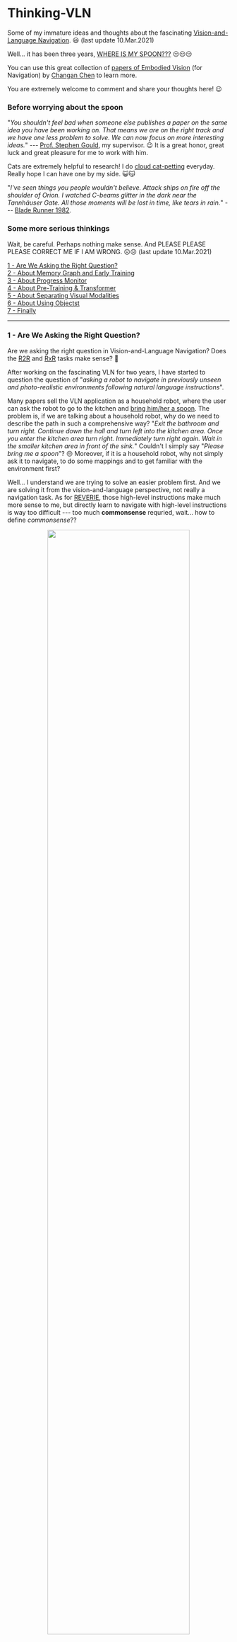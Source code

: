# Thinking-VLN
Some of my immature ideas and thoughts about the fascinating [Vision-and-Language Navigation](https://panderson.me/). :smiley: (last update 10.Mar.2021)

Well... it has been three years, [WHERE IS MY SPOON???](https://bringmeaspoon.org/) :expressionless::expressionless::expressionless:

You can use this great collection of [papers of Embodied Vision](https://github.com/ChanganVR/awesome-embodied-vision) (for Navigation) by [Changan Chen](https://changan.io/) to learn more.

You are extremely welcome to comment and share your thoughts here! :wink:

### Before worrying about the spoon

"*You shouldn't feel bad when someone else publishes a paper on the same idea you have been working on. That means we are on the right track and we have one less problem to solve. We can now focus on more interesting ideas.*" --- [Prof. Stephen Gould](http://users.cecs.anu.edu.au/~sgould/), my supervisor. :wink: It is a great honor, great luck and great pleasure for me to work with him.

Cats are extremely helpful to research! I do [cloud cat-petting](https://space.bilibili.com/298946431/) everyday. Really hope I can have one by my side. :smiley_cat::kissing_cat:

"*I've seen things you people wouldn't believe. Attack ships on fire off the shoulder of Orion. I watched C-beams glitter in the dark near the Tannhäuser Gate. All those moments will be lost in time, like tears in rain.*" --- [Blade Runner 1982](https://www.imdb.com/title/tt0083658/).

### Some more serious thinkings

Wait, be careful. Perhaps nothing make sense. And PLEASE PLEASE PLEASE CORRECT ME IF I AM WRONG. :persevere::persevere: (last update 10.Mar.2021)

<a href="#1">1 - Are We Asking the Right Question?</a><br>
<a href="#2">2 - About Memory Graph and Early Training</a><br>
<a href="#3">3 - About Progress Monitor</a><br>
<a href="#4">4 - About Pre-Training & Transformer</a><br>
<a href="#5">5 - About Separating Visual Modalities</a><br>
<a href="#6">6 - About Using Objectst</a><br>
<a href="#7">7 - Finally</a><br>

-------------------------

### <a name="1"></a>1 - Are We Asking the Right Question?

Are we asking the right question in Vision-and-Language Navigation? Does the [R2R](https://arxiv.org/abs/1711.07280) and [RxR](https://arxiv.org/abs/2010.07954) tasks make sense? :thinking:

After working on the fascinating VLN for two years, I have started to question the question of "*asking a robot to navigate in previously unseen and photo-realistic environments following natural language instructions*".

Many papers sell the VLN application as a household robot, where the user can ask the robot to go to the kitchen and [bring him/her a spoon](https://bringmeaspoon.org/). The problem is, if we are talking about a household robot, why do we need to describe the path in such a comprehensive way? "*Exit the bathroom and turn right. Continue down the hall and turn left into the kitchen area. Once you enter the kitchen area turn right. Immediately turn right again. Wait in the smaller kitchen area in front of the sink.*" Couldn't I simply say "*Please bring me a spoon*"? :unamused: Moreover, if it is a household robot, why not simply ask it to navigate, to do some mappings and to get familiar with the environment first?

Well... I understand we are trying to solve an easier problem first. And we are solving it from the vision-and-language perspective, not really a navigation task. As for [REVERIE](https://github.com/YuankaiQi/REVERIE), those high-level instructions make much more sense to me, but directly learn to navigate with high-level instructions is way too difficult --- too much **commonsense** requried, wait... how to define *commonsense*??

<p align="center"><img src="figures/peter-vln.jpg" width=80%></p>
<p align="center">Fig. Vision-and-Language Navigation (Peter Anderson et al., CVPR 2018).</p>

[Self-Exploration](https://arxiv.org/abs/1811.10092) is a very inspiring self-supervised learning method, which "*is of practical benefit because it facilitates lifelong learning and adaption to new environments*". But whenever I think about mapping a new environment, I am not sure if self-exploration is still a good idea, afterall, the [Speaker](https://arxiv.org/abs/1806.02724) is defective and the training should be slow. That's why I didn't do pre-exploration in [FGR2R](https://arxiv.org/abs/2004.02707), [Entity-Graph](https://arxiv.org/abs/2010.09304) and [Recurrent-VLN-BERT](https://arxiv.org/abs/2011.13922).

I guess this is probably the reason why I became a big fan of the [Active Neural SLAM](https://www.cs.cmu.edu/~dchaplot/projects/neural-slam.html) by [Devendra Singh Chaplot](https://www.cs.cmu.edu/~dchaplot/projects/neural-slam.html), and his other great works such as [Neural Topological SLAM](https://arxiv.org/abs/2005.12256) and [Goal-Oriented Semantic Exploration](https://arxiv.org/abs/2007.00643). Soon after that, we really wanted to do SLAM for VLN, but Ta-Dah! [Topological Planning with TRMs for VLN](https://arxiv.org/abs/2012.05292), a very beautiful work by [Kevin Chen](https://cs.stanford.edu/~kchen92/), couldn't say we can do better. :wink::wink:

Simply "*bring me a spoon*" sounds like we don't need (natural) language at all, but that's definitely not how I picture VLN. I am thinking of an interactive senario, involving visual dialog, something like -- "*Please bring me a spoon*" "*On my way to kitchen...*" "*I think I left it on the dinning table yesterday.*" "*I can see a teaspoon and a soupsoon on the table...*" "*Soupspoon.*" "*Got it, on my way back.*" :relaxed: A (beautiful) task that allows pre-exploration-mapping, and combines visual-question-answering, referring expression, dialog, and navigation.

- Vision-and-Language Navigation: Interpreting Visually-Grounded Navigation Instructions in Real Environments
  - Peter Anderson et al., CVPR 2018. [ [paper](https://arxiv.org/abs/1711.07280) | [code](https://github.com/peteanderson80/Matterport3DSimulator) | [project page](https://bringmeaspoon.org/) ]
- Reinforced Cross-Modal Matching and Self-Supervised Imitation Learning for Vision-Language Navigation
  - Xin Wang et al., CVPR 2019. [ [paper](https://arxiv.org/abs/1811.10092) ]
- Learning to Explore using Active Neural SLAM
  - Devendra Singh Chaplot et al., ICLR 2020. [ [Habitat challenge winner](https://aihabitat.org/challenge/2019/) | [paper](https://openreview.net/pdf?id=HklXn1BKDH) | [code](https://github.com/devendrachaplot/Neural-SLAM) | [project page](https://www.cs.cmu.edu/~dchaplot/projects/neural-slam.html) ]
- Neural Topological SLAM for Visual Navigation
  - Devendra Singh Chaplot et al., CVPR 2020. [ [paper](https://arxiv.org/abs/2005.12256) | [project page](https://www.cs.cmu.edu/~dchaplot/projects/neural-topological-slam.html) ]
- Object Goal Navigation using Goal-Oriented Semantic Exploration
  - Devendra Singh Chaplot et al., NeurIPS 2020. [ [Habitat challenge winner](https://aihabitat.org/challenge/2020/) | [paper](https://arxiv.org/abs/2007.00643) | [project page](https://www.cs.cmu.edu/~dchaplot/projects/semantic-exploration.html) ]
- Topological Planning with Transformers for Vision-and-Language Navigation
  - Kevin Chen et al., arXiv 2021. [ [paper](https://arxiv.org/abs/2012.05292) ]

<!--[ [paper]() | [code]() | [project page]() ]-->
-----------------------


### <a name="2"></a>2 - About Memory Graph and Early Training

Under the current R2R-VLN setting. If the agent is very certain of its current position, why does it need to read/care about the previous sub-instructions? :confused::confused:

After the [Fine-Grained-R2R](https://arxiv.org/abs/2004.02707) paper, we were interested in upgrading a sub-instruction aware module that allows the attention to jump back and forth among sub-instructions. One idea was to build a **sub-instruction attention graph** where each node represents a sub-instruction and the language attention can travel through edges at each time step. Comparing to the baseline method which requires the agent to finish each sub-instruction sequentially, the motivation behind the **sub-instruction attention graph** was to allow the network to attend the correct sub-instruction when the agent corrects itself to the right path from mistaken steps.

I can understand the skipping (jumping forward), but back-tracking sub-instructions? Isn't that unnecessary? :thinking:

That leads me to re-think about early methods on back-tracking such as the [Regretful Agent](https://arxiv.org/abs/1903.01602) and [Tactical Rewind](https://arxiv.org/abs/1903.02547) as well as recent methods on memory buffer/graph, such as the [Evolving Graphical Planner](https://arxiv.org/abs/2007.05655), [Structured Scene Memory](https://arxiv.org/abs/2103.03454) and [Active Exploration](https://arxiv.org/abs/2007.08037). 

<p align="center"><img src="figures/structured-scene-memory.png" width=80%></p>
<p align="center">Fig. Structured Scene Memory for Vision-Language Navigation (Hanqing Wang et al., arXiv 2021).</p>

Encourage exploration in early training...? Perhaps... simply collect more data is easier? Hopefully not. From the augmented samples generated by the [Speaker](https://arxiv.org/abs/1806.02724) to the huge amount of image-text-action triplets collected in [PREVALENT](https://arxiv.org/abs/2002.10638), and now we have [RxR](https://arxiv.org/abs/2010.07954)! The data has an increasing coverage of the environment, more diverse start-end pairs and instructions. More data versus more difficult data versus more exploration? :thinking: Could someone analyse the subset of testing samples which these methods solve? :stuck_out_tongue:

- Sub-Instruction Aware Vision-and-Language Navigation
  - Yicong Hong et al., EMNLP2020. [ [paper](https://arxiv.org/abs/2004.02707) | [FGR2R data](https://github.com/YicongHong/Fine-Grained-R2R) ]
- Room-Across-Room: Multilingual Vision-and-Language Navigation with Dense Spatiotemporal Grounding
  - Alexander Ku et al., EMNLP 2020. [ [paper](https://arxiv.org/abs/2010.07954) | [code](https://github.com/google-research-datasets/RxR) | [Habitat Challenge](https://github.com/jacobkrantz/VLN-CE/tree/rxr-habitat-challenge) ]
- The Regretful Agent: Heuristic-Aided Navigation through Progress Estimation
  - Chih-Yao Ma et al., CVPR 2019. [ [paper](https://arxiv.org/abs/1903.01602) | [code](https://github.com/chihyaoma/regretful-agent) | [project page](https://chihyaoma.github.io/project/2019/02/25/regretful.html) ]
- Tactical Rewind: Self-Correction via Backtracking in Vision-and-Language Navigation
  - Liyiming Ke et al., CVPR 2019. [ [paper](https://arxiv.org/abs/1903.02547) | [code](https://github.com/Kelym/FAST) ]
- Evolving Graphical Planner: Contextual Global Planning for Vision-and-Language Navigation
  - Zhiwei Deng et al., NeurIPS 2020. [ [paper](https://arxiv.org/abs/2007.05655) ]
- Structured Scene Memory for Vision-Language Navigation
  - Hanqing Wang et al., arXiv 2021. [ [paper](https://arxiv.org/abs/2103.03454) ]
- Active Visual Information Gathering for Vision-Language Navigation
  - Hanqing Wang et al., ECCV 2020. [ [paper](https://arxiv.org/abs/2007.08037) | [code](https://github.com/HanqingWangAI/Active_VLN) ]

<!--[ [paper]() | [code]() | [project page]() ]-->
-----------------------


### <a name="3"></a>3 - About Progress Monitor

I am wondering if the progress monitors defined in [Self-Monitoring](https://arxiv.org/abs/1901.03035) and [SERL](https://arxiv.org/abs/2007.10835) are learning about a dataset bias. Due to the fact that the predicted language attention weights is an input to the progress estimation module, the network could simply learns to **shift the attention weights as the agent progresses regardless whether the agent is on the right path**. :thinking: :thinking: 

Not sure if this problem is somehow reflected in Fig.(left) below, considering the low success rate in unseen split. I think the correct way of visualizing the language attention is to seperate the **successful and failure cases**, or take the **actual distance to target** into account.

[AuxRN](https://arxiv.org/abs/1911.07883) is similar but they use the attended language features instead of the weights. In their paper, they mentioned "*the attention map tends to be an uniform distribution when the agent gets lost*", but I am not sure how is that shown in Fig.(mid)... :confused:

<p align="center"><img src="figures/progress-monitor.png" width=80%></p>
<p align="center">Fig. Language attention weights at each step (left: Self-Monitoring, mid: AuxRN, right: Recurrent-VLN-BERT).</p>

[Recurrent-VLN-BERT](https://arxiv.org/abs/2011.13922) doesn't use progress monitor, but the language attention shows similar behaviour, Fig.(right) -- long live the [TRANSFORMER](https://arxiv.org/abs/1706.03762)!!! :joy: The dark region becomes thicker as the agent progresses, not sure if that is due to some short instructions in [R2R](https://github.com/peteanderson80/Matterport3DSimulator), or it reflects some failures cases -- the agent loses its way so it doesn't attend the last bit of the instruction (for stopping).

Perhaps a more rigorous way to argue about progress monitor is to talk about its regularization function in training -- a weak signal to guide the network to read the most relevant text while exploring ([monotonically aligned sequences](https://arxiv.org/abs/2004.02707)), rather than a prediction of the navigation process. [RxR dataset](https://github.com/google-research-datasets/RxR) has much more diverse language and path lengths, should try on that. :grin::grin:

One more thing, the idea in [Fine-Grained-R2R](https://arxiv.org/abs/2004.02707) provides a very handy way to monitor the progress. But after more than a year finished that work, I realize the biggest value of FGR2R is the sub-instructions, not the sub-instruction-path alignment, although the chunking function is only a heuristic.

Oh, one more! Progress estimation helps back-tracking, take a look at the [Regretful Agent](https://arxiv.org/abs/1903.01602) if you are interested.

- Self-Monitoring: Self-Monitoring Navigation Agent via Auxiliary Progress Estimation
  - Chih-Yao Ma et al., ICLR 2019. [ [paper](https://arxiv.org/abs/1901.03035) | [code](https://github.com/chihyaoma/selfmonitoring-agent) | [project page](https://chihyaoma.github.io/project/2018/09/27/selfmonitoring.html) ]
- SERL: Soft Expert Reward Learning for Vision-and-Language Navigation
  - Hu Wang et al., ECCV 2020. [ [paper](https://arxiv.org/abs/2007.10835) ]
- AuxRN: Vision-Language Navigation with Self-Supervised Auxiliary Reasoning Tasks
  - Fengda Zhu et al., CVPR 2020. [ [paper](https://arxiv.org/abs/1911.07883) ]
- Recurrent-VLN-BERT: A Recurrent Vision-and-Language BERT for Navigation
  - Yicong Hong et al., CVPR 2021. [ [paper](https://arxiv.org/abs/2011.13922) | [code](https://github.com/YicongHong/Recurrent-VLN-BERT) ]

BTW, [Self-Monitoring](https://github.com/chihyaoma/selfmonitoring-agent) is where I started to get my hands dirty with VLN, a great paper! Thanks [Dr. Chih-Yao Ma](https://chihyaoma.github.io/)! :laughing:

<!--[ [paper]() | [code]() | [project page]() ]-->
-----------------------


### <a name="4"></a>4 - About Pre-Training & Transformer

Pre-trained [Transformer-based](https://arxiv.org/abs/1706.03762) visual-language models are amazing. 

For VLN, starting from [PRESS](https://arxiv.org/abs/1909.02244) which directly use the language features produced by a pre-trained [BERT](https://arxiv.org/abs/1810.04805). Then, [PREVALENT](https://github.com/weituo12321/PREVALENT) designs the Attended Masked Language Modeling (conditioned on images) and the Action Prediction objectives especially for VLN pre-training, but uses language features only for fine-tuning in downstream tasks. Later, [VLN-BERT](https://arxiv.org/abs/2004.14973) applies MLM to pre-train the network for estimating instruction-path compatibility.

I like our [Recurrent-VLN-BERT](https://github.com/YicongHong/Recurrent-VLN-BERT) for its simplicity and efficiency. We were looking for a way to allow the network to adequetly benefit from the pre-trained V&L knowledge for the VLN tasks. And the idea we came up with is simple enough -- use the [CLS] token as a recurrent link and cut away the entire downstream network -- **using BERT itself as the Navigator** -- it could also be a general network for many other problems which are defined as a partially observable Markov decision process (maybe only with short-term dependency? Not sure... please see *About Memory Graph and Early Training*. And finally, very efficient, a single RTX-2080Ti GPU for training to new SoTA. Hopefully I am not over-selling it. :stuck_out_tongue::stuck_out_tongue::stuck_out_tongue:

<p align="center"><img src="figures/recurrent-vln-bert.png" width=50%></p>
<p align="center">Fig. Schematics of the Recurrent Vision-and-Language BERT (OSCAR-based, https://github.com/microsoft/Oscar).</p>

We started the project in a way very similar to [PREVALENT](https://arxiv.org/abs/2002.10638). [Cristian](https://crodriguezo.github.io/) and I designed five pre-training objectives: (1) Heading Angle Prediction, (2) Contrastive Instruction-Path Learning, (3) Stopping Prediction, (4) Sub-Instructions Permutation Learning and (5) Masked Verbs Modelling. We coded up lots of stuffs but soon we are frightened by the data and the compute requirement.

Guess not all the research group has the resources to run pre-training. "*Learn to use the pre-trained knowledge could be the next trend, rather than everyone doing the pre-training themselves*" --- [Dr. Qi Wu](http://www.qi-wu.me/), my secondary supervisor. :grinning::relieved:

On the other hand, it is great to see that Transformer is applied for achieving lots of other important functions in navigation, such as [Scene Memory](https://openaccess.thecvf.com/content_CVPR_2019/html/Fang_Scene_Memory_Transformer_for_Embodied_Agents_in_Long-Horizon_Tasks_CVPR_2019_paper.html), [Back-Translation](https://arxiv.org/pdf/2103.00852.pdf), and one of my favourite -- [Topological Mapping and Planning](https://arxiv.org/abs/2012.05292). :satisfied::satisfied:

- PRESS: Robust Navigation with Language Pretraining and Stochastic Sampling
  - Xiujun Li et al., EMNLP-IJCNLP 2019. [ [paper](https://arxiv.org/abs/1909.02244) ]
- PREVALENT: Towards Learning a Generic Agent for Vision-and-Language Navigation via Pre-training
  - Weituo Hao et al., CVPR 2020. [ [paper](https://arxiv.org/abs/2002.10638) | [code](https://github.com/weituo12321/PREVALENT) ]
- VLN-BERT: Improving Vision-and-Language Navigation with Image-Text Pairs from the Web
  - Arjun Majumdar et al., ECCV 2020. [ [paper](https://arxiv.org/abs/2004.14973) ]
- Recurrent-VLN-BERT: A Recurrent Vision-and-Language BERT for Navigation
  - Yicong Hong et al., CVPR 2021. [ [paper](https://arxiv.org/abs/2011.13922) | [code](https://github.com/YicongHong/Recurrent-VLN-BERT) ]
- Topological Planning with Transformers for Vision-and-Language Navigation
  - Kevin Chen et al., arXiv 2021. [ [paper](https://arxiv.org/abs/2012.05292) ]

<!--[ [paper]() | [code]() | [project page]() ]-->
-------------------


### <a name="5"></a>5 - About Separating Visual Modalities

Separating different visual modalities and applying independent language attentions is a very influential method in [AreYouLooking](https://arxiv.org/abs/1906.00347), [OAAM](https://arxiv.org/abs/2007.14626), and [Entity-Graph](https://arxiv.org/abs/2010.09304). For visual representations, instead of concatenating the scene (grid) features, object (regional) features and the directional encoding, methods above process these representations with specialized languages to facilitate the network for learning the noun-scene, noun-object and verb-direction correspondences. Of course, before making a decision, we need some methods to aggregate them.

Feels like mixture-of-experts, modular networks, disentangled representations ... and multi-head attention! :joy: "*Multi-head attention allows the model to jointly attend to information from different representation subspaces at different positions... individual attention heads clearly learn to perform different tasks, many appear to exhibit behavior related to the syntactic and semantic structure of the sentences*" --- [Attention Is All You Need](https://arxiv.org/abs/1706.03762). 

Hmm... [Recurrent-VLN-BERT](https://arxiv.org/abs/2011.13922) doesn't separate the scene features and the directional encoding, but it has multi-head attention. :smirk: Although not really interpretable. I really like this figure where Right: the attention on state ([CLS]) avoids all the key landmarks (nouns), while the nouns learned about co-occurrence (picture-wall, countertop-kitchen). Left: the state picks out all the landmarks.

<p align="center"><img src="figures/language-attention-bert.png" width=50%></p>
<p align="center">Fig. Language self-attention weights of some selected heads in Recurrent-VLN-BERT.</p>

- Are You Looking? Grounding to Multiple Modalities in Vision-and-Language Navigation
  - Ronghang Hu et al., ACL 2019. [ [paper](https://arxiv.org/abs/1906.00347) ]
- Object-and-Action Aware Model for Visual Language Navigation
  - Yuankai Qi et al., ECCV 2020. [ [paper](https://arxiv.org/abs/2007.14626) ]
- Language and Visual Entity Relationship Graph for Agent Navigation
  - Yicong Hong et al., NeurIPS 2020. [ [paper](https://arxiv.org/abs/2010.09304) | [code](https://github.com/YicongHong/Entity-Graph-VLN)  ]


<!--[ [paper]() | [code]() | [project page]() ]-->
-------------------


### <a name="6"></a>6 - About Using Objects

Objects in R2R-VLN? **Too sparse and too noisy**. Apart from [AreYouLooking](https://arxiv.org/abs/1906.00347), [Entity-Graph](https://arxiv.org/abs/2010.09304) and [DiagnosingEnvBias](https://arxiv.org/abs/2005.03086), I can't think of any other work that exploit objects in [Matterport3D](https://niessner.github.io/Matterport/) environment (important landmarks mentioned in [R2R](https://arxiv.org/abs/1711.07280) instructions). :thinking: We believe objects in instructions are extremely important because they "*allowing the agent to be aware of the exact progress of completing the instruction, providing strong localization signals to the agent in the environment and clarifying ambiguity for choosing a direction... use them for progress monitoring, instance tracking or reward shaping in reinforcement learning.*" ---[Entity-Graph](https://arxiv.org/abs/2010.09304). Feels like we should be able to design lots of interesting learning objectives based on objects.

It is too difficult for the network to learn the sparse, diverse and noisy object features only using the small [R2R dataset](https://arxiv.org/abs/1711.07280). Even for the [REVERIE dataset](https://arxiv.org/abs/1904.10151), where the object positions are given, it is still hard. One way to get around this problem, as in all the aforementioned papers [AreYouLooking](https://arxiv.org/abs/1906.00347), [Entity-Graph](https://arxiv.org/abs/2010.09304) and [DiagnosingEnvBias](https://arxiv.org/abs/2005.03086), is to use the word embeddings of the detected object labels instead of the object features. Such method also facilitates the attention to find out the correspondence between instruction and visual objects, because "*the agent only needs to learn the text-text correspondence rather than the hard text-visual correspondence*" ([Entity-Graph](https://arxiv.org/abs/2010.09304)). :confused::confused:

<p align="center"><img src="figures/object-detection.png" width=50%></p>
<p align="center">Fig. An example of detected objects in R2R-VLN.</p>

What about those less valueable object labels in the detection? Such as sky, wall and floor? [Entity-Graph](https://arxiv.org/abs/2010.09304) further "*to simplify the object vocabulary and remove rare detections, we combine the 1,600 classes to 101 classes, where the 100 classes are the most frequent objects appear in both the instruction and the environment of the training data, and the remaining 1 class is others*", while [DiagnosingEnvBias](https://arxiv.org/abs/2005.03086) "*calculate the total areas of each detection object among all environments and pick the labels that take up a relatively large proportion of the environments*". Well... just a small but very helpful trick. :grimacing::grimacing:

NEVERTHELESS, maybe we don't need to worry about regional features at all, perhaps ResNet scene features already captured the salient objects, such as bathtub in bathroom, oven in kitchen and TV in livingroom. :sweat_smile::sweat_smile::sweat_smile:

Another very interesting finding in [Entity-Graph](https://arxiv.org/abs/2010.09304) is that "*there exists a large difference between the subset of unseen samples (a unique 10%) solved by our graph networks with objects and the subset (another unique 8%) solved by our graph networks without objects.*" Feels like too large to be noise, wondering if we can train a single network to solve all these samples.

- Are You Looking? Grounding to Multiple Modalities in Vision-and-Language Navigation
  - Ronghang Hu et al., ACL 2019. [ [paper](https://arxiv.org/abs/1906.00347) ]
- Language and Visual Entity Relationship Graph for Agent Navigation
  - Yicong Hong et al., NeurIPS 2020. [ [paper](https://arxiv.org/abs/2010.09304) | [code](https://github.com/YicongHong/Entity-Graph-VLN) ]
- Diagnosing the Environment Bias in Vision-and-Language Navigation
  - Yubo Zhang et al., IJCAI 2020. [ [paper](https://arxiv.org/abs/2005.03086) | [code](https://github.com/zhangybzbo/EnvBiasVLN) ]

<!--[ [paper]() | [code]() | [project page]() ]-->
-----------------------


### <a name="7"></a>7 - Finally

The greatest lesson I've learned in my PhD so far is never about how to publish a paper.

It's about how to learn, how to think, how to find a solution, how to plan, how to work with others and how to communicate.

Learn to persist, learn to respect, learn to be responsible, learn to be precise, learn to be open-minded, learn to be thankful, learn to be critical and generous. Learn to enjoy the great time at [ANU](https://www.anu.edu.au/), learn to value my own work and learn to contribute. :relaxed::relaxed::relaxed:

<!-- Thanks [Steve](http://users.cecs.anu.edu.au/~sgould/), thanks [Qi](http://www.qi-wu.me/), thanks [Cristian](https://crodriguezo.github.io/), thanks [Lexing](http://users.cecs.anu.edu.au/~xlx/), thanks [Yuankai](https://sites.google.com/site/yuankiqi/home) and thanks all my friends and colleagues at [ACRV](https://www.roboticvision.org/) & [CECS,ANU](https://cecs.anu.edu.au/). -->

Wait... Yicong, have you done all the experiments? NO!?? THEN GET BACK TO WORK!!! :angry::angry::angry:
